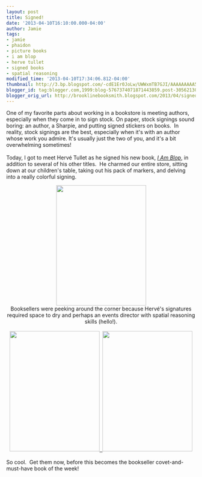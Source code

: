 ```yaml
---
layout: post
title: Signed!
date: '2013-04-10T16:10:00.000-04:00'
author: Jamie
tags:
- jamie
- phaidon
- picture books
- i am blop
- herve tullet
- signed books
- spatial reasoning
modified_time: '2013-04-10T17:34:06.812-04:00'
thumbnail: http://3.bp.blogspot.com/-cdE1Er0JoLw/UWWxmTB7GJI/AAAAAAAAA54/otVsNrXug2g/s72-c/AD3C8353-6E6C-4B5A-BFF2-2BE37196E739.JPG
blogger_id: tag:blogger.com,1999:blog-5767374071871443859.post-3056213064881642108
blogger_orig_url: http://brooklinebooksmith.blogspot.com/2013/04/signed.html
---
```


One of my favorite parts about working in a bookstore is meeting authors, especially when they come in to sign stock. On paper, stock signings sound boring: an author, a Sharpie, and putting signed stickers on books.&nbsp; In reality, stock signings are the best, especially when it's with an author whose work you admire. It's usually just the two of you, and it's a bit overwhelming sometimes!<br /><br />Today, I got to meet Hervé Tullet as he signed his new book, <a href="http://www.brooklinebooksmith-shop.com/search/apachesolr_search/herve%20tullet" target="_blank"><i>I Am Blop</i></a>, in addition to several of his other titles.&nbsp; He charmed our entire store, sitting down at our children's table, taking out his pack of markers, and delving into a really colorful signing.<br /><div class="separator" style="clear: both; text-align: center;"><a href="http://3.bp.blogspot.com/-cdE1Er0JoLw/UWWxmTB7GJI/AAAAAAAAA54/otVsNrXug2g/s1600/AD3C8353-6E6C-4B5A-BFF2-2BE37196E739.JPG" imageanchor="1" style="margin-left: 1em; margin-right: 1em;"><img border="0" height="320" src="http://3.bp.blogspot.com/-cdE1Er0JoLw/UWWxmTB7GJI/AAAAAAAAA54/otVsNrXug2g/s320/AD3C8353-6E6C-4B5A-BFF2-2BE37196E739.JPG" width="239" /></a></div><div class="separator" style="clear: both; text-align: center;">Booksellers were peeking around the corner because Hervé's signatures required space to dry and perhaps an events director with spatial reasoning skills (hello!).</div><div class="separator" style="clear: both; text-align: center;"><br /></div><div class="separator" style="clear: both; text-align: center;"><a href="http://2.bp.blogspot.com/-MJHTMikv5Bc/UWWyET7S5DI/AAAAAAAAA6I/Rl__M-ho5c0/s1600/84098C50-771A-4BAA-8618-D7FCFC6E2DC0.JPG" imageanchor="1"><img border="0" height="320" src="http://1.bp.blogspot.com/-pQW4ARBjncA/UWWx20nONoI/AAAAAAAAA6A/Ts-kZ5nKsWY/s320/1403E1B8-A866-4617-A844-757AF8C8EF2E.JPG" width="239" />&nbsp; <img border="0" height="320" src="http://2.bp.blogspot.com/-MJHTMikv5Bc/UWWyET7S5DI/AAAAAAAAA6I/Rl__M-ho5c0/s320/84098C50-771A-4BAA-8618-D7FCFC6E2DC0.JPG" width="239" /> </a></div><div class="separator" style="clear: both; text-align: center;"><br /></div>So cool.&nbsp; Get them now, before this becomes the bookseller covet-and-must-have book of the week! <br /><br />
